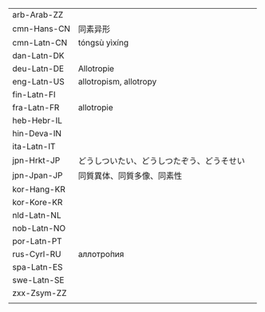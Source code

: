 | | | |
|-|-|-|
| arb-Arab-ZZ |  |  |
| cmn-Hans-CN | 同素异形 |  |
| cmn-Latn-CN | tóngsù yìxíng |  |
| dan-Latn-DK |  |  |
| deu-Latn-DE | Allotropie |  |
| eng-Latn-US | allotropism, allotropy |  |
| fin-Latn-FI |  |  |
| fra-Latn-FR | allotropie |  |
| heb-Hebr-IL |  |  |
| hin-Deva-IN |  |  |
| ita-Latn-IT |  |  |
| jpn-Hrkt-JP | どうしついたい、どうしつたぞう、どうそせい |  |
| jpn-Jpan-JP | 同質異体、同質多像、同素性 |  |
| kor-Hang-KR |  |  |
| kor-Kore-KR |  |  |
| nld-Latn-NL |  |  |
| nob-Latn-NO |  |  |
| por-Latn-PT |  |  |
| rus-Cyrl-RU | аллотро́пия |  |
| spa-Latn-ES |  |  |
| swe-Latn-SE |  |  |
| zxx-Zsym-ZZ |  |  |
|  |  |  |